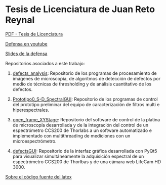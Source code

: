 # Tesis de Licenciatura de Juan Reto Reynal

[PDF - Tesis de Licenciatura](https://github.com/jrr1984/master_thesis_scratch_and_dig/blob/master/tesis_tex/main.pdf)

[Defensa en youtube](https://www.youtube.com/watch?v=dRbFsOl1fco)

[Slides de la defensa](bit.ly/2XpAYxT)


Repositorios asociados a este trabajo:

1. [defects_analysis](https://github.com/jrr1984/defects_analysis): Repositorio de los programas de procesamiento de imágenes de microscopía, de algoritmos de detección de defectos por medio de técnicas de thresholding y de análisis cuantitativo de los defectos.

2. [Prototipo0_S-D_SpectralGUI](https://github.com/jrr1984/Prototipo0_S-D_SpectralGUI): Repositorio de los programas de control del prototipo preliminar del equipo de caracterización de filtros multi e hiperespectrales.

3. [open_frame_XYStage](https://github.com/jrr1984/open_frame_XYStage): Repositorio del software de control de la platina de microscopía desarrollada y de la integración del control de un espectrómetro CCS200 de Thorlabs a un software automatizado e implementado con multithreading de mediciones con un microespectrómetro.

4. [defectsGUI](https://github.com/jrr1984/defectsGUI): Repositorio de la interfaz gráfica desarrollada con PyQt5 para visualizar simultáneamente la adquisición espectral de un espectrómetro CCS200 de Thorlbas y de una cámara web LifeCam HD 3000.

[Sobre el código fuente del latex](https://github.com/jrr1984/master_thesis_jrr10/blob/master/tesis_tex/dependencias.txt)

